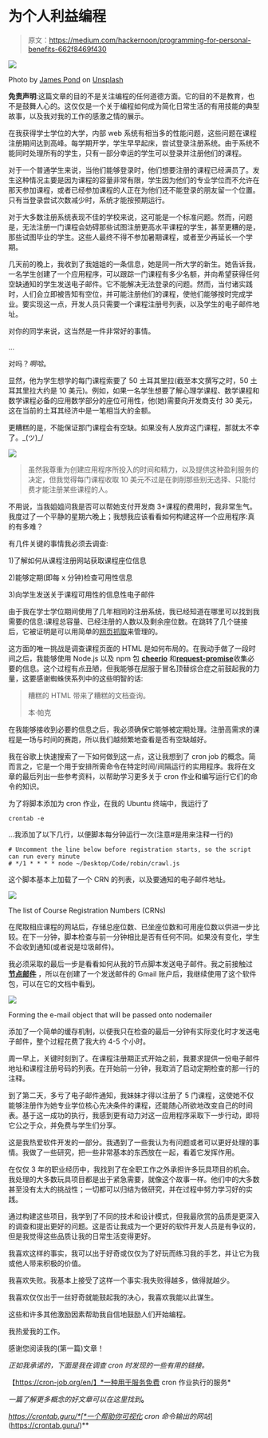 # 为个人利益编程

> 原文：<https://medium.com/hackernoon/programming-for-personal-benefits-662f8469f430>

![](img/97d7c1e69ebb38bf4fee581525c125c2.png)

Photo by [James Pond](https://unsplash.com/@lamppidotco?utm_source=medium&utm_medium=referral) on [Unsplash](https://unsplash.com?utm_source=medium&utm_medium=referral)

**免责声明**:这篇文章的目的不是关注编程的任何道德方面。它的目的不是教育，也不是鼓舞人心的。这仅仅是一个关于编程如何成为简化日常生活的有用技能的典型故事，以及我对我的工作的感激之情的展示。

在我获得学士学位的大学，内部 web 系统有相当多的性能问题，这些问题在课程注册期间达到高峰。每学期开学，学生早早起床，尝试登录注册系统。由于系统不能同时处理所有的学生，只有一部分幸运的学生可以登录并注册他们的课程。

对于一个普通学生来说，当他们能够登录时，他们想要注册的课程已经满员了。发生这种情况主要是因为课程的容量非常有限，学生因为他们的专业学位而不允许在那天参加课程，或者已经参加课程的人正在为他们还不能登录的朋友留一个位置。只有当登录尝试次数减少时，系统才能按预期运行。

对于大多数注册系统表现不佳的学校来说，这可能是一个标准问题。然而，问题是，无法注册一门课程会妨碍那些试图注册更高水平课程的学生，甚至更糟的是，那些试图毕业的学生。这些人最终不得不参加暑期课程，或者至少再延长一个学期。

几天前的晚上，我收到了我姐姐的一条信息，她是同一所大学的新生。她告诉我，一名学生创建了一个应用程序，可以跟踪一门课程有多少名额，并向希望获得任何空缺通知的学生发送电子邮件。它不能解决无法登录的问题。然而，当付诸实践时，人们会立即被告知有空位，并可能注册他们的课程，使他们能够按时完成学业。要实现这一点，开发人员只需要一个课程注册号列表，以及学生的电子邮件地址。

对你的同学来说，这当然是一件非常好的事情。

…

对吗？*啊哈*。

显然，他为学生想学的每门课程索要了 50 土耳其里拉(截至本文撰写之时，50 土耳其里拉大约是 10 美元)。例如，如果一名学生想要了解心理学课程、数学课程和数学课程必备的应用数学部分的座位可用性，他(她)需要向开发商支付 30 美元，这在当前的土耳其经济中是一笔相当大的金额。

更糟糕的是，不能保证那门课程会有空缺。如果没有人放弃这门课程，那就太不幸了。\_(ツ)_/

![](img/1cec78d0b0e724c8eb944ebc9f063a0b.png)

> 虽然我尊重为创建应用程序所投入的时间和精力，以及提供这种盈利服务的决定，但我觉得每门课程收取 10 美元不过是在剥削那些别无选择、只能付费才能注册某些课程的人。

不用说，当我姐姐问我是否可以帮她支付开发商 3+课程的费用时，我非常生气。我度过了一个平静的星期六晚上；我想我应该看看如何构建这样一个应用程序:真的有多难？

有几件关键的事情我必须去调查:

1)了解如何从课程注册网站获取课程座位信息

2)能够定期(即每 x 分钟)检查可用性信息

3)向学生发送关于课程可用性的信息性电子邮件

由于我在学士学位期间使用了几年相同的注册系统，我已经知道在哪里可以找到我需要的信息:课程总容量、已经注册的人数以及剩余座位数。在跳转了几个链接后，它被证明是可以用简单的[网页抓取](https://bit.ly/2tFKI95)来管理的。

这方面的唯一挑战是调查课程页面的 HTML 是如何布局的。在我动手做了一段时间之后，我能够使用 Node.js 以及 npm 包 [**cheerio**](https://github.com/cheeriojs/cheerio) 和[**request-promise**](https://github.com/request/request-promise)收集必要的信息。这个过程有点丑陋，但我能够在屈服于冒名顶替综合症之前鼓起我的力量，这要感谢蜘蛛侠系列中的这些明智的话:

> 糟糕的 HTML 带来了糟糕的文档查询。
> 
> 本·帕克

在我能够接收到必要的信息之后，我必须确保它能够被定期处理。注册高需求的课程是一场与时间的赛跑，所以我们越频繁地查看是否有空缺越好。

我在谷歌上快速搜索了一下如何做到这一点，这让我想到了 cron job 的概念。简而言之，它是一个用于安排所需命令在特定时间/间隔运行的实用程序。我将在文章的最后列出一些参考资料，以帮助学习更多关于 cron 作业和编写运行它们的命令的知识。

为了将脚本添加为 cron 作业，在我的 Ubuntu 终端中，我运行了

```
crontab -e
```

…我添加了以下几行，以便脚本每分钟运行一次(注意#是用来注释一行的)

```
# Uncomment the line below before registration starts, so the script can run every minute
# */1 * * * * node ~/Desktop/Code/robin/crawl.js
```

这个脚本基本上加载了一个 CRN 的列表，以及要通知的电子邮件地址。

![](img/5281fcbb8e60de55a3acdc153a915377.png)

The list of Course Registration Numbers (CRNs)

在爬取相应课程的网站后，存储总座位数、已坐座位数和可用座位数以供进一步比较。在下一分钟，脚本检查与前一分钟相比是否有任何不同。如果没有变化，学生不会收到通知(或者说是垃圾邮件)。

我必须采取的最后一步是看看如何从我的节点脚本发送电子邮件。我之前接触过 [**节点邮件**](https://nodemailer.com/about/) ，所以在创建了一个发送邮件的 Gmail 账户后，我继续使用了这个软件包，可以在它的文档中看到。

![](img/2dbee5a01767f08c69b02576b585b662.png)

Forming the e-mail object that will be passed onto nodemailer

添加了一个简单的缓存机制，以便我只在检查的最后一分钟有实际变化时才发送电子邮件，整个过程花费了我大约 4-5 个小时。

周一早上，关键时刻到了。在课程注册期正式开始之前，我要求提供一份电子邮件地址和课程注册号码的列表。在开始前一分钟，我取消了启动定期检查的那一行的注释。

到了第二天，多亏了电子邮件通知，我妹妹才得以注册了 5 门课程，这使她不仅能够注册作为她专业学位核心先决条件的课程，还能随心所欲地改变自己的时间表。基于这一成功的执行，我感到更有动力对这一应用程序采取下一步行动，即将它公之于众，并免费与学生们分享。

这是我热爱软件开发的一部分。我遇到了一些我认为有问题或者可以更好处理的事情。我做了一些研究，把一些非常基本的东西放在一起，看着它发挥作用。

在仅仅 3 年的职业经历中，我找到了在全职工作之外承担许多玩具项目的机会。我处理的大多数玩具项目都是出于紧急需要，就像这个故事一样。他们中的大多数甚至没有太大的挑战性；一切都可以归结为做研究，并在过程中努力学习好的实践。

通过构建这些项目，我学到了不同的技术和设计模式，但我最欣赏的品质是更深入的调查和提出更好的问题。这是否让我成为一个更好的软件开发人员是有争议的，但是我觉得这些品质让我的日常生活变得更好。

我喜欢这样的事实，我可以出于好奇或仅仅为了好玩而练习我的手艺，并让它为我或他人带来积极的价值。

我喜欢失败。我基本上接受了这样一个事实:我失败得越多，做得就越少。

我喜欢仅仅出于一丝好奇就能鼓起我的决心，我喜欢我能以此谋生。

这些和许多其他激励因素帮助我自信地鼓励人们开始编程。

我热爱我的工作。

感谢您阅读我的(第一篇)文章！

*正如我承诺的，下面是我在调查 cron 时发现的一些有用的链接。*

【https://cron-job.org/en/】*一种用于服务免费 cron 作业执行的服务*

*一篇了解更多概念的好文章可以在这里找到*[](https://www.ostechnix.com/a-beginners-guide-to-cron-jobs/)**。**

*https://crontab.guru/*[*一个帮助你可视化 cron 命令输出的网站*](https://crontab.guru/)**